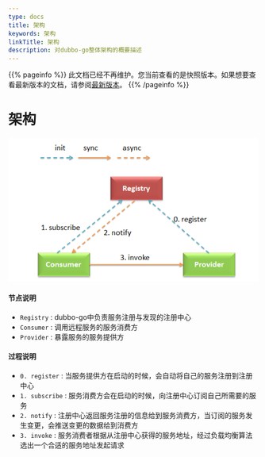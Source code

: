 ```yaml
---
type: docs
title: 架构
keywords: 架构
linkTitle: 架构
description: 对dubbo-go整体架构的概要描述
---
```


{{% pageinfo %}} 此文档已经不再维护。您当前查看的是快照版本。如果想要查看最新版本的文档，请参阅[最新版本](/zh-cn/docs3-v2/golang-sdk/concept/more/architecture/)。
{{% /pageinfo %}}

# 架构
![architecture](/imgs/golang/dubbo-go-architecture.png)

#### 节点说明

* `Registry` : dubbo-go中负责服务注册与发现的注册中心
* `Consumer` : 调用远程服务的服务消费方
* `Provider` : 暴露服务的服务提供方

#### 过程说明
* `0. register` : 当服务提供方在启动的时候，会自动将自己的服务注册到注册中心
* `1. subscribe` : 服务消费方会在启动的时候，向注册中心订阅自己所需要的服务
* `2. notify` : 注册中心返回服务注册的信息给到服务消费方，当订阅的服务发生变更，会推送变更的数据给到消费方
* `3. invoke` : 服务消费者根据从注册中心获得的服务地址，经过负载均衡算法选出一个合适的服务地址发起请求
